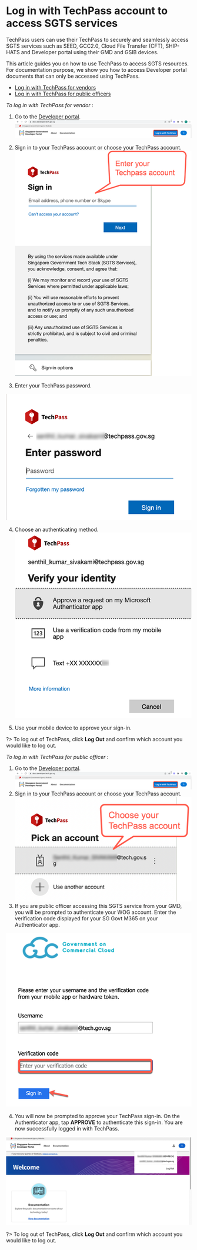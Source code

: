 # Log in with TechPass account to access SGTS services

TechPass users can use their TechPass to securely and seamlessly access SGTS services such as SEED, GCC2.0, Cloud File Transfer (CFT), SHIP-HATS and Developer portal using their GMD and GSIB devices.

This article guides you on how to use TechPass to access SGTS resources. For documentation purpose, we show you how to access Developer portal documents that can only be accessed using TechPass.

- [Log in with TechPass for vendors](#to-log-in-with-techpass-for-vendor)
- [Log in with TechPass for public officers](#to-log-in-with-techpass-for-public-officers)

*To log in with TechPass for vendor* :

1. Go to the [Developer portal](https://docs.developer.tech.gov.sg/).
<kbd>![log-in-with-techpass](assets/images/access-sgts-services-using-techpass/first.png)</kbd>

2.  Sign in to your TechPass account or choose your TechPass account.
<kbd>![sign-in](assets/images/access-sgts-services-using-techpass/vendor-sign-in.png)</kbd>

3.  Enter your TechPass password.

<kbd>![log-in-with-techpass](assets/images/access-sgts-services-using-techpass/vendor-password.png)</kbd>

4. Choose an authenticating method.
<kbd>![log-in-with-techpass](assets/images/access-sgts-services-using-techpass/vendor-choose-auth-method.png)</kbd>

5. Use your mobile device to approve your sign-in.

?> To log out of TechPass, click **Log Out** and confirm which account you would like to log out.

*To log in with TechPass for public officer* :

1. Go to the [Developer portal](https://docs.developer.tech.gov.sg/).
<kbd>![log-in-with-techpass](assets/images/access-sgts-services-using-techpass/first.png)</kbd>
2. Sign in to your TechPass account or choose your TechPass account.
<kbd>![sign-in](assets/images/access-sgts-services-using-techpass/log-in-with-techpass.png)</kbd>
3. If you are public officer accessing this SGTS service from your GMD, you will be prompted to authenticate your WOG account. Enter the verification code displayed for your SG Govt M365 on your Authenticator app.

<kbd>![verify-wog-for-po](assets/images/access-sgts-services-using-techpass/verification-code-po.png)

4. You will now be prompted to approve your TechPass sign-in. On the Authenticator app, tap **APPROVE** to authenticate this sign-in. You are now successfully logged in with TechPass.

<kbd>![after-po-login](assets/images/access-sgts-services-using-techpass/final.png)</kbd>

?> To log out of TechPass, click **Log Out** and confirm which account you would like to log out.
